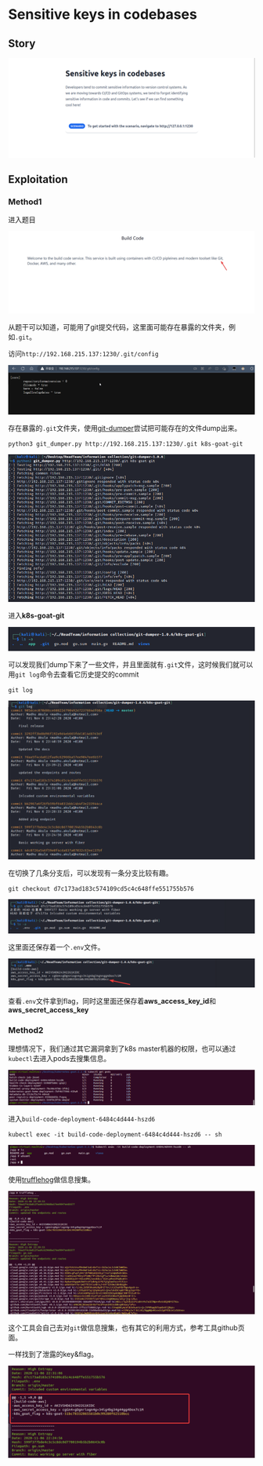 # Sensitive keys in codebases

## Story

![vmware_chNFm07yTl](../images/2023-04/vmware_chNFm07yTl.png)

## Exploitation

### Method1

进入题目

![msedge_2NCelWKPBs](../images/2023-04/msedge_2NCelWKPBs.png)

从题干可以知道，可能用了git提交代码，这里面可能存在暴露的文件夹，例如`.git`。

访问`http://192.168.215.137:1230/.git/config`

![msedge_TsSOt2Czjz](../images/2023-04/msedge_TsSOt2Czjz.png)

存在暴露的`.git`文件夹，使用[git-dumper](https://github.com/arthaud/git-dumper)尝试把可能存在的文件dump出来。

```
python3 git_dumper.py http://192.168.215.137:1230/.git k8s-goat-git
```

![vmware_SYHmpfxizx](../images/2023-04/vmware_SYHmpfxizx.png)

进入**k8s-goat-git**

![vmware_REgAc2iktG](../images/2023-04/vmware_REgAc2iktG.png)

可以发现我们dump下来了一些文件，并且里面就有`.git`文件，这时候我们就可以用`git log`命令去查看它历史提交的commit

```
git log
```

![vmware_qS2ODmCw3t](../images/2023-04/vmware_qS2ODmCw3t.png)

在切换了几条分支后，可以发现有一条分支比较有趣。

```
git checkout d7c173ad183c574109cd5c4c648ffe551755b576
```

![vmware_O4iJNIox5m](../images/2023-04/vmware_O4iJNIox5m.png)

这里面还保存着一个`.env`文件。

![vmware_O4iJNIox5m](../images/2023-04/vmware_nzy4nOppU7.png)

查看`.env`文件拿到flag，同时这里面还保存着**aws_access_key_id**和**aws_secret_access_key**

### Method2

理想情况下，我们通过其它漏洞拿到了k8s master机器的权限，也可以通过`kubectl`去进入pods去搜集信息。

![vmware_SqR3lb1qqu](../images/2023-04/vmware_SqR3lb1qqu.png)

进入`build-code-deployment-6484c4d444-hszd6`

```
kubectl exec -it build-code-deployment-6484c4d444-hszd6 -- sh
```

![vmware_WddO5en0a4](../images/2023-04/vmware_WddO5en0a4.png)

使用[trufflehog](https://github.com/trufflesecurity/trufflehog)做信息搜集。

![vmware_FWIcvSUFR1](../images/2023-04/vmware_FWIcvSUFR1.png)

这个工具会自己去对`git`做信息搜集，也有其它的利用方式，参考工具github页面。

一样找到了泄露的key&flag。

![vmware_2FKvFQLi7z](../images/2023-04/vmware_2FKvFQLi7z.png)

